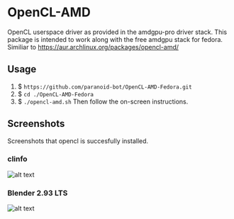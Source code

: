 # OpenCL-AMD

OpenCL userspace driver as provided in the amdgpu-pro driver stack. This package is intended to work along with the free amdgpu stack for fedora.
Similiar to https://aur.archlinux.org/packages/opencl-amd/

## Usage
1. $ `https://github.com/paranoid-bot/OpenCL-AMD-Fedora.git`
2. $ `cd ./OpenCL-AMD-Fedora`
3. $ `./opencl-amd.sh`
Then follow the on-screen instructions.

## Screenshots
Screenshots that opencl is succesfully installed.

### clinfo
![alt text](https://github.com/sukhmeetbawa/OpenCL-AMD/blob/master/clinfo.png)
### Blender 2.93 LTS
![alt text](https://github.com/sukhmeetbawa/OpenCL-AMD/blob/master/blender.png)
